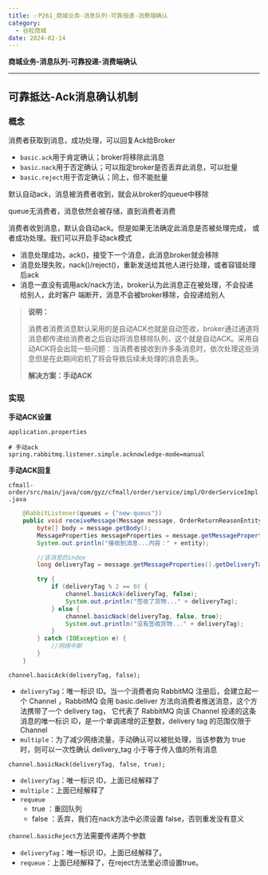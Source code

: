 ```yaml
---
title: ✅P261_商城业务-消息队列-可靠投递-消费端确认
category:
  - 谷粒商城
date: 2024-02-14
---
```


<!-- more -->

**商城业务-消息队列-可靠投递-消费端确认**

---

## 可靠抵达-Ack消息确认机制

### 概念

消费者获取到消息，成功处理，可以回复Ack给Broker

- `basic.ack`用于肯定确认；broker将移除此消息
- `basic.nack`用于否定确认；可以指定broker是否丢弃此消息，可以批量
- `basic.reject`用于否定确认；同上，但不能批量

默认自动ack，消息被消费者收到，就会从broker的queue中移除

queue无消费者，消息依然会被存储，直到消费者消费

消费者收到消息，默认会自动ack。但是如果无法确定此消息是否被处理完成， 或者成功处理。我们可以开启手动ack模式

- 消息处理成功，ack()，接受下一个消息，此消息broker就会移除
- 消息处理失败，nack()/reject()，重新发送给其他人进行处理，或者容错处理后ack
- 消息一直没有调用ack/nack方法，broker认为此消息正在被处理，不会投递给别人，此时客户 端断开，消息不会被broker移除，会投递给别人

> **说明：**
>  
> 消费者消费消息默认采用的是自动ACK也就是自动签收，broker通过通道将消息都传递给消费者之后自动将消息移除队列，这个就是自动ACK。采用自动ACK将会出现一些问题：当消费者接收到许多条消息时，依次处理这些消息但是在此期间宕机了将会导致后续未处理的消息丢失。
>  
> **解决方案：手动ACK**


### 实现

**手动ACK设置**

`application.properties`

```properties
# 手动ack
spring.rabbitmq.listener.simple.acknowledge-mode=manual
```

**手动ACK回复**

`cfmall-order/src/main/java/com/gyz/cfmall/order/service/impl/OrderServiceImpl.java`

```java
    @RabbitListener(queues = {"new-queus"})
    public void receiveMessage(Message message, OrderReturnReasonEntity entity, Channel channel) {
        byte[] body = message.getBody();
        MessageProperties messageProperties = message.getMessageProperties();
        System.out.println("接收到消息...内容：" + entity);

        //该消息的index
        long deliveryTag = message.getMessageProperties().getDeliveryTag();

        try {
            if (deliveryTag % 2 == 0) {
                channel.basicAck(deliveryTag, false);
                System.out.println("签收了货物..." + deliveryTag);
            } else {
                channel.basicNack(deliveryTag, false, true);
                System.out.println("没有签收货物..." + deliveryTag);
            }
        } catch (IOException e) {
            //网络中断
        }
    }
```

`channel.basicAck(deliveryTag, false);`

- `deliveryTag`：唯一标识 ID。当一个消费者向 RabbitMQ 注册后，会建立起一个 Channel ，RabbitMQ 会用 basic.deliver 方法向消费者推送消息，这个方法携带了一个 delivery tag， 它代表了 RabbitMQ 向该 Channel 投递的这条消息的唯一标识 ID，是一个单调递增的正整数，delivery tag 的范围仅限于 Channel
- `multiple`：为了减少网络流量，手动确认可以被批处理，当该参数为 true 时，则可以一次性确认 delivery_tag 小于等于传入值的所有消息

`channel.basicNack(deliveryTag, false, true);`

- `deliveryTag`：唯一标识 ID，上面已经解释了
- `multiple`：上面已经解释了
- `requeue` 
   - true ：重回队列
   - false ：丢弃，我们在nack方法中必须设置 false，否则重发没有意义

`channel.basicReject`方法需要传递两个参数

- `deliveryTag`：唯一标识 ID，上面已经解释了。
- `requeue`：上面已经解释了，在reject方法里必须设置true。
